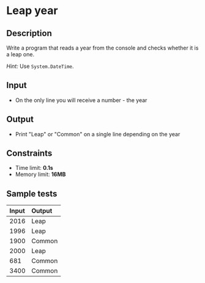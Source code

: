 # Leap year

## Description
Write a program that reads a year from the console and checks whether it is a leap one.

_Hint:_ Use `System.DateTime`.

## Input
- On the only line you will receive a number - the year

## Output
- Print "Leap" or "Common" on a single line depending on the year

## Constraints
- Time limit: **0.1s**
- Memory limit: **16MB**

## Sample tests

| Input | Output |
|:------|:-------|
| 2016  | Leap   |
| 1996  | Leap   |
| 1900  | Common |
| 2000  | Leap   |
|  681  | Common |
| 3400  | Common |